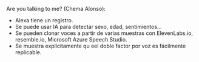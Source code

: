 Are you talking to me? (Chema Alonso):

- Alexa tiene un registro.
- Se puede usar IA para detectar sexo, edad, sentimientos...
- Se pueden clonar voces a partir de varias muestras con ElevenLabs.io, resemble.io, Microsoft Azure Speech Studio.
- Se muestra explícitamente qu eel doble factor por voz es fácilmente replicable.
